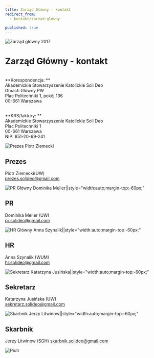 ```yaml
---
title: Zarząd Główny - kontakt
redirect_from: 
  - kontakt/zarzad-glowny

published: true
---
```



![Zarząd główny 2017](arzad-solideo-2017.png)
# Zarząd Główny - kontakt
<br />
**Korespondencja: **<br />
Akademickie Stowarzyszenie Katolickie Soli Deo<br />
Gmach Główny PW<br />
Plac Politechniki 1, pokój 136 <br />
00-661 Warszawa<br />
<br />

**KRS/faktury: **<br />
Akademickie Stowarzyszenie Katolickie Soli Deo<br />
Plac Politechniki 1 <br />
00-661 Warszawa<br />
NIP: 951-20-69-241<br />


![Prezes Piotr Ziemecki](/assets/kontakt/zarzad-glowny/prezes-piotr-ziemecki-2017.jpg)
## Prezes

Piotr Ziemecki(UW)<br />
prezes.solideo@gmail.com<br />



![PR Główny Dominika Meller||style=\"width:auto;margin-top:-60px;\"](/assets/kontakt/zarzad-glowny/dominika.jpg)
## PR

Dominika Meller (UW)<br />
pr.solideo@gmail.com<br />

![HR Główny Anna Szynalik||style=\"width:auto;margin-top:-60px;\"](/assets/kontakt/zarzad-glowny/ania.jpg)
## HR

Anna Szynalik (WUM)<br />
hr.solideo@gmail.com<br />


![Sekretarz Katarzyna Jusińska||style=\"width:auto;margin-top:-60px;\"](/assets/kontakt/zarzad-glowny/kasia.jpg)
## Sekretarz


Katarzyna Jusińska (UW)<br />
sekretarz.solideo@gmail.com<br />



![Skarbnik Jerzy Litwinow||style=\"width:auto;margin-top:-60px;\"](/assets/kontakt/zarzad-glowny/jerzy.jpg)
## Skarbnik

Jerzy Litwinow (SGH)
skarbnik.solideo@gmail.com


![Piotr](piotr.jpg)

